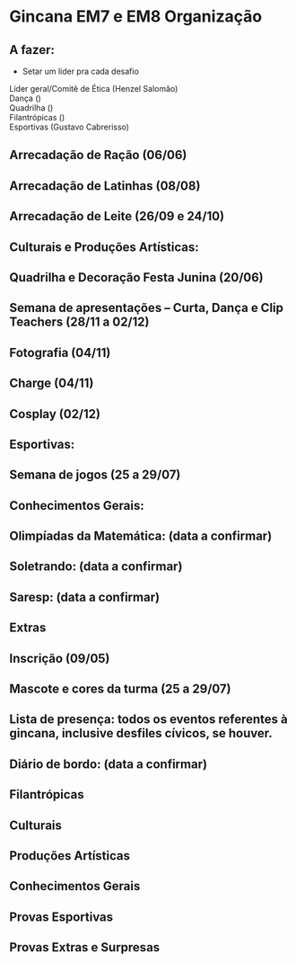 # Gincana EM7 e EM8 Organização

## A fazer:

- Setar um líder pra cada desafio

Líder geral/Comitê de Ética (Henzel Salomão) <br/>
Dança () <br/>
Quadrilha () <br/>
Filantrópicas () <br/>
Esportivas (Gustavo Cabrerisso) <br/>



## Arrecadação de Ração (06/06)
## Arrecadação de Latinhas (08/08)
## Arrecadação de Leite (26/09 e 24/10)
## Culturais e Produções Artísticas:
## Quadrilha e Decoração Festa Junina (20/06)
## Semana de apresentações – Curta, Dança e Clip Teachers (28/11 a 02/12)
## Fotografia (04/11)
## Charge (04/11)
## Cosplay (02/12)
## Esportivas:
## Semana de jogos (25 a 29/07)
## Conhecimentos Gerais:
## Olimpíadas da Matemática: (data a confirmar)
## Soletrando: (data a confirmar)
## Saresp: (data a confirmar)
## Extras
## Inscrição (09/05)
## Mascote e cores da turma (25 a 29/07)
## Lista de presença: todos os eventos referentes à gincana, inclusive desfiles cívicos, se houver.
## Diário de bordo: (data a confirmar)







## Filantrópicas
## Culturais
## Produções Artísticas
## Conhecimentos Gerais
## Provas Esportivas
## Provas Extras e Surpresas
